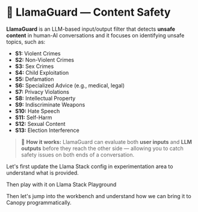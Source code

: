 # 🦙 LlamaGuard — Content Safety

**LlamaGuard** is an LLM-based input/output filter that detects **unsafe content** in human-AI conversations and it focuses on identifying unsafe topics, such as:

* **S1:** Violent Crimes
* **S2:** Non-Violent Crimes
* **S3:** Sex Crimes
* **S4:** Child Exploitation
* **S5:** Defamation
* **S6:** Specialized Advice (e.g., medical, legal)
* **S7:** Privacy Violations
* **S8:** Intellectual Property
* **S9:** Indiscriminate Weapons
* **S10:** Hate Speech
* **S11:** Self-Harm
* **S12:** Sexual Content
* **S13:** Election Interference

> 🧪 **How it works:** LlamaGuard can evaluate both **user inputs** and **LLM outputs** before they reach the other side — allowing you to catch safety issues on both ends of a conversation.


Let's first update the Llama Stack config in experimentation area to understand what is provided.

Then play with it on Llama Stack Playground

Then let's jump into the workbench and understand how we can bring it to Canopy programmatically. 
